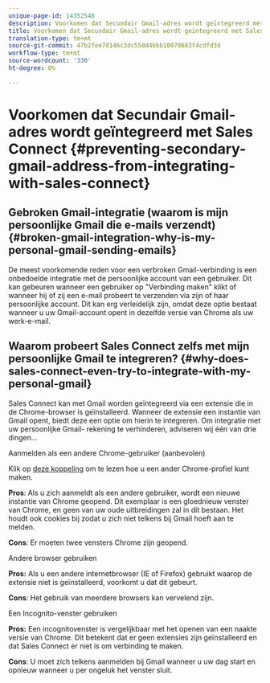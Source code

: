 ```yaml
---
unique-page-id: 14352546
description: Voorkomen dat Secundair Gmail-adres wordt geïntegreerd met Sales Connect - Marketo Docs - Productdocumentatie
title: Voorkomen dat Secundair Gmail-adres wordt geïntegreerd met Sales Connect
translation-type: tm+mt
source-git-commit: 47b2fee7d146c3dc558d4bbb10070683f4cdfd3d
workflow-type: tm+mt
source-wordcount: '330'
ht-degree: 0%

---
```



# Voorkomen dat Secundair Gmail-adres wordt geïntegreerd met Sales Connect {#preventing-secondary-gmail-address-from-integrating-with-sales-connect}

## Gebroken Gmail-integratie (waarom is mijn persoonlijke Gmail die e-mails verzendt) {#broken-gmail-integration-why-is-my-personal-gmail-sending-emails}

De meest voorkomende reden voor een verbroken Gmail-verbinding is een onbedoelde integratie met de persoonlijke account van een gebruiker. Dit kan gebeuren wanneer een gebruiker op &quot;Verbinding maken&quot; klikt of wanneer hij of zij een e-mail probeert te verzenden via zijn of haar persoonlijke account. Dit kan erg verleidelijk zijn, omdat deze optie bestaat wanneer u uw Gmail-account opent in dezelfde versie van Chrome als uw werk-e-mail.

## Waarom probeert Sales Connect zelfs met mijn persoonlijke Gmail te integreren? {#why-does-sales-connect-even-try-to-integrate-with-my-personal-gmail}

Sales Connect kan met Gmail worden geïntegreerd via een extensie die in de Chrome-browser is geïnstalleerd. Wanneer de extensie een instantie van Gmail opent, biedt deze een optie om hierin te integreren. Om integratie met uw persoonlijke Gmail- rekening te verhinderen, adviseren wij één van drie dingen...

Aanmelden als een andere Chrome-gebruiker (aanbevolen)

Klik op [deze koppeling](http://support.google.com/chrome/answer/2364824?hl=en) om te lezen hoe u een ander Chrome-profiel kunt maken.

**Pros**: Als u zich aanmeldt als een andere gebruiker, wordt een nieuwe instantie van Chrome geopend. Dit exemplaar is een gloednieuw venster van Chrome, en geen van uw oude uitbreidingen zal in dit bestaan. Het houdt ook cookies bij zodat u zich niet telkens bij Gmail hoeft aan te melden.

**Cons**: Er moeten twee vensters Chrome zijn geopend.

Andere browser gebruiken

**Pros:** Als u een andere internetbrowser (IE of Firefox) gebruikt waarop de extensie niet is geïnstalleerd, voorkomt u dat dit gebeurt.

**Cons**: Het gebruik van meerdere browsers kan vervelend zijn.

Een Incognito-venster gebruiken

**Pros:** Een incognitovenster is vergelijkbaar met het openen van een naakte versie van Chrome. Dit betekent dat er geen extensies zijn geïnstalleerd en dat Sales Connect er niet is om verbinding te maken.

**Cons**: U moet zich telkens aanmelden bij Gmail wanneer u uw dag start en opnieuw wanneer u per ongeluk het venster sluit.
